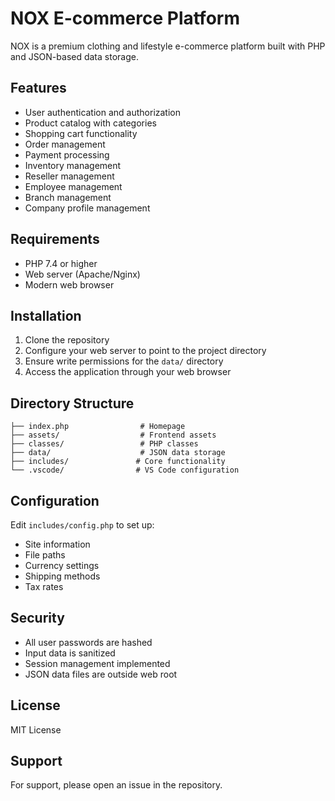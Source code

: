 # NOX E-commerce Platform

NOX is a premium clothing and lifestyle e-commerce platform built with PHP and JSON-based data storage.

## Features

- User authentication and authorization
- Product catalog with categories
- Shopping cart functionality
- Order management
- Payment processing
- Inventory management
- Reseller management
- Employee management
- Branch management
- Company profile management

## Requirements

- PHP 7.4 or higher
- Web server (Apache/Nginx)
- Modern web browser

## Installation

1. Clone the repository
2. Configure your web server to point to the project directory
3. Ensure write permissions for the `data/` directory
4. Access the application through your web browser

## Directory Structure

```
├── index.php                # Homepage 
├── assets/                  # Frontend assets
├── classes/                 # PHP classes
├── data/                    # JSON data storage
├── includes/               # Core functionality
└── .vscode/                # VS Code configuration
```

## Configuration

Edit `includes/config.php` to set up:
- Site information
- File paths
- Currency settings
- Shipping methods
- Tax rates

## Security

- All user passwords are hashed
- Input data is sanitized
- Session management implemented
- JSON data files are outside web root

## License

MIT License

## Support

For support, please open an issue in the repository.